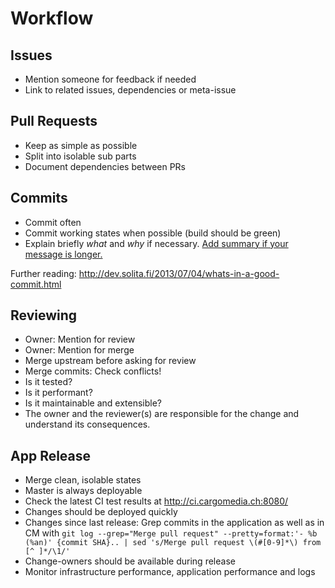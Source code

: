 # Workflow

## Issues
- Mention someone for feedback if needed
- Link to related issues, dependencies or meta-issue

## Pull Requests
- Keep as simple as possible
- Split into isolable sub parts
- Document dependencies between PRs

## Commits
- Commit often
- Commit working states when possible (build should be green)
- Explain briefly *what* and *why* if necessary. [Add summary if your message is longer.](http://stackoverflow.com/questions/4126442/git-commit-format)

Further reading: http://dev.solita.fi/2013/07/04/whats-in-a-good-commit.html

## Reviewing
- Owner: Mention for review
- Owner: Mention for merge
- Merge upstream before asking for review
- Merge commits: Check conflicts!
- Is it tested?
- Is it performant?
- Is it maintainable and extensible?
- The owner and the reviewer(s) are responsible for the change and understand its consequences.

## App Release
- Merge clean, isolable states
- Master is always deployable
- Check the latest CI test results at http://ci.cargomedia.ch:8080/
- Changes should be deployed quickly
- Changes since last release: Grep commits in the application as well as in CM with `git log --grep="Merge pull request" --pretty=format:'- %b (%an)' {commit SHA}.. | sed 's/Merge pull request \(#[0-9]*\) from [^ ]*/\1/'`
- Change-owners should be available during release
- Monitor infrastructure performance, application performance and logs
